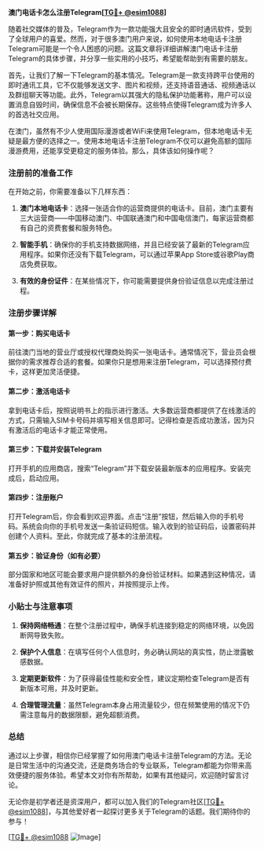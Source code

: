 **澳门电话卡怎么注册Telegram[[TG💪+ @esim1088](https://t.me/s/esim1088)]**

随着社交媒体的普及，Telegram作为一款功能强大且安全的即时通讯软件，受到了全球用户的喜爱。然而，对于很多澳门用户来说，如何使用本地电话卡注册Telegram可能是一个令人困惑的问题。这篇文章将详细讲解澳门电话卡注册Telegram的具体步骤，并分享一些实用的小技巧，希望能帮助到有需要的朋友。

首先，让我们了解一下Telegram的基本情况。Telegram是一款支持跨平台使用的即时通讯工具，它不仅能够发送文字、图片和视频，还支持语音通话、视频通话以及群组聊天等功能。此外，Telegram以其强大的隐私保护功能著称，用户可以设置消息自毁时间，确保信息不会被长期保存。这些特点使得Telegram成为许多人的首选社交应用。

在澳门，虽然有不少人使用国际漫游或者WiFi来使用Telegram，但本地电话卡无疑是最方便的选择之一。使用本地电话卡注册Telegram不仅可以避免高额的国际漫游费用，还能享受更稳定的服务体验。那么，具体该如何操作呢？

### 注册前的准备工作

在开始之前，你需要准备以下几样东西：

1. **澳门本地电话卡**：选择一张适合你的运营商提供的电话卡。目前，澳门主要有三大运营商——中国移动澳门、中国联通澳门和中国电信澳门，每家运营商都有自己的资费套餐和服务特色。
   
2. **智能手机**：确保你的手机支持数据网络，并且已经安装了最新的Telegram应用程序。如果你还没有下载Telegram，可以通过苹果App Store或谷歌Play商店免费获取。

3. **有效的身份证件**：在某些情况下，你可能需要提供身份验证信息以完成注册过程。

### 注册步骤详解

#### 第一步：购买电话卡

前往澳门当地的营业厅或授权代理商处购买一张电话卡。通常情况下，营业员会根据你的需求推荐合适的套餐。如果你只是想用来注册Telegram，可以选择预付费卡，这样更加灵活便捷。

#### 第二步：激活电话卡

拿到电话卡后，按照说明书上的指示进行激活。大多数运营商都提供了在线激活的方式，只需输入SIM卡号码并填写相关信息即可。记得检查是否成功激活，因为只有激活后的电话卡才能正常使用。

#### 第三步：下载并安装Telegram

打开手机的应用商店，搜索“Telegram”并下载安装最新版本的应用程序。安装完成后，启动应用。

#### 第四步：注册账户

打开Telegram后，你会看到欢迎界面。点击“注册”按钮，然后输入你的手机号码。系统会向你的手机号发送一条验证码短信。输入收到的验证码后，设置密码并创建个人资料。至此，你就完成了基本的注册流程。

#### 第五步：验证身份（如有必要）

部分国家和地区可能会要求用户提供额外的身份验证材料。如果遇到这种情况，请准备好护照或其他有效证件的照片，并按照提示上传。

### 小贴士与注意事项

1. **保持网络畅通**：在整个注册过程中，确保手机连接到稳定的网络环境，以免因断网导致失败。

2. **保护个人信息**：在填写任何个人信息时，务必确认网站的真实性，防止泄露敏感数据。

3. **定期更新软件**：为了获得最佳性能和安全性，建议定期检查Telegram是否有新版本可用，并及时更新。

4. **合理管理流量**：虽然Telegram本身占用流量较少，但在频繁使用的情况下仍需注意每月的数据限额，避免超额消费。

### 总结

通过以上步骤，相信你已经掌握了如何用澳门电话卡注册Telegram的方法。无论是日常生活中的沟通交流，还是商务场合的专业联系，Telegram都能为你带来高效便捷的服务体验。希望本文对你有所帮助，如果有其他疑问，欢迎随时留言讨论。

无论你是初学者还是资深用户，都可以加入我们的Telegram社区[[TG💪+ @esim1088](https://t.me/s/esim1088)]，与其他爱好者一起探讨更多关于Telegram的话题。我们期待你的参与！

[[TG💪+ @esim1088](https://t.me/s/esim1088) ![Image](https://i.postimg.cc/4NQfJmqS/Snipaste-2025-05-13-00-14-12.png)]